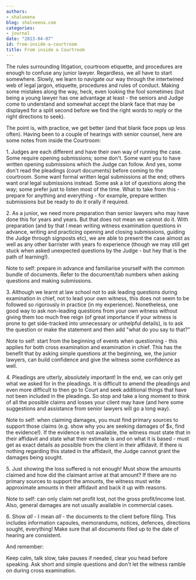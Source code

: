 ```yaml
---
authors:
- shalveena
blog: shalveena.com
categories:
- journal
date: "2013-04-07"
id: from-inside-a-courtroom
title: From inside a Courtroom
---
```


The rules surrounding litigation, courtroom etiquette, and procedures are enough to confuse any junior lawyer. Regardless, we all have to start somewhere. Slowly, we learn to navigate our way through the intertwined web of legal jargon, etiquette, procedures and rules of conduct. Making some mistakes along the way, heck, even looking the fool sometimes (but being a young lawyer has one advantage at least - the seniors and Judge come to understand and somewhat accept the blank face that may be displayed for a split second before we find the right words to reply or the right directions to seek).

The point is, with practice, we get better (and that blank face pops up less often). Having been to a couple of hearings with senior counsel, here are some notes from inside the Courtroom:

1\. Judges are each different and have their own way of running the case. Some require opening submissions; some don't. Some want you to have written opening submissions which the Judge can follow. And yes, some don't read the pleadings (court documents) before coming to the courtroom. Some want formal written legal submissions at the end; others want oral legal submissions instead. Some ask a lot of questions along the way; some prefer just to listen most of the time. What to take from this - prepare for anything and everything - for example, prepare written submissions but be ready to do it orally if required.

2\. As a junior, we need more preparation than senior lawyers who may have done this for years and years. But that does not mean we cannot do it. With preparation (and by that I mean writing witness examination questions in advance, writing and practicing opening and closing submissions, guiding the Judge through signposts etc), we are able to present the case almost as well as any other barrister with years fo experience (though we may still get stuck when asked unexpected questions by the Judge - but hey that is the path of learning!).

Note to self: prepare in advance and familiarise yourself with the common bundle of documents. Refer to the document/tab numbers when asking questions and making submissions.

3\. Although we learnt at law school not to ask leading questions during examination in chief, not to lead your own witness, this does not seem to be followed so rigorously in practice (in my experience). Nonetheless, one good way to ask non-leading questions from your own witness without giving them too much free reign (of great importance if your witness is prone to get side-tracked into unnecessary or unhelpful details), is to ask the question or make the statement and then add "what do you say to that?"

Note to self: start from the beginning of events when questioning - this applies for both cross examination and examination in chief. This has the benefit that by asking simple questions at the beginning, we, the junior lawyers, can build confidence and give the witness some confidence as well.

4\. Pleadings are utterly, absolutely important! In the end, we can only get what we asked for in the pleadings. It is difficult to amend the pleadings and even more difficult to then go to Court and seek additional things that have not been included in the pleadings. So stop and take a long moment to think of all the possible claims and losses your client may have (and here some suggestions and assistance from senior lawyers will go a long way).

Note to self: when claiming damages, you must find primary sources to support those claims (e.g. show why you are seeking damages of $x, find the evidence!). If the evidence is not available, the witness must state that in their affidavit and state what their estimate is and on what it is based - must get as exact details as possible from the client in their affidavit. If there is nothing regarding this stated in the affidavit, the Judge cannot grant the damages being sought.

5\. Just showing the loss suffered is not enough! Must show the amounts claimed and how did the claimant arrive at that amount? If there are no primary sources to support the amounts, the witness must write approximate amounts in their affidavit and back it up with reasons.

Note to self: can only claim net profit lost, not the gross profit/income lost. Also, general damages are not usually available in commercial cases.

6\. Show _all -_ I mean _all_ - the documents to the client before filing. This includes information capsules, memorandums, notices, defences, directions sought, everything! Make sure that all documents filed up to the date of hearing are consistent.

And remember:

Keep calm, talk slow, take pauses if needed, clear you head before speaking. Ask short and simple questions and don't let the witness ramble on during cross examination.

